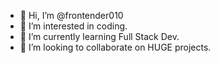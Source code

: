 - 👋 Hi, I’m @frontender010
- 👀 I’m interested in coding.
- 🌱 I’m currently learning Full Stack Dev.
- 💞️ I’m looking to collaborate on HUGE projects.

<!---
frontender010/frontender010 is a ✨ special ✨ repository because its `README.md` (this file) appears on your GitHub profile.
You can click the Preview link to take a look at your changes.
--->
